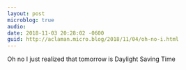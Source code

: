 ```yaml
---
layout: post
microblog: true
audio: 
date: 2018-11-03 20:28:02 -0600
guid: http://aclaman.micro.blog/2018/11/04/oh-no-i.html
---
```

Oh no I just realized that tomorrow is Daylight Saving Time
